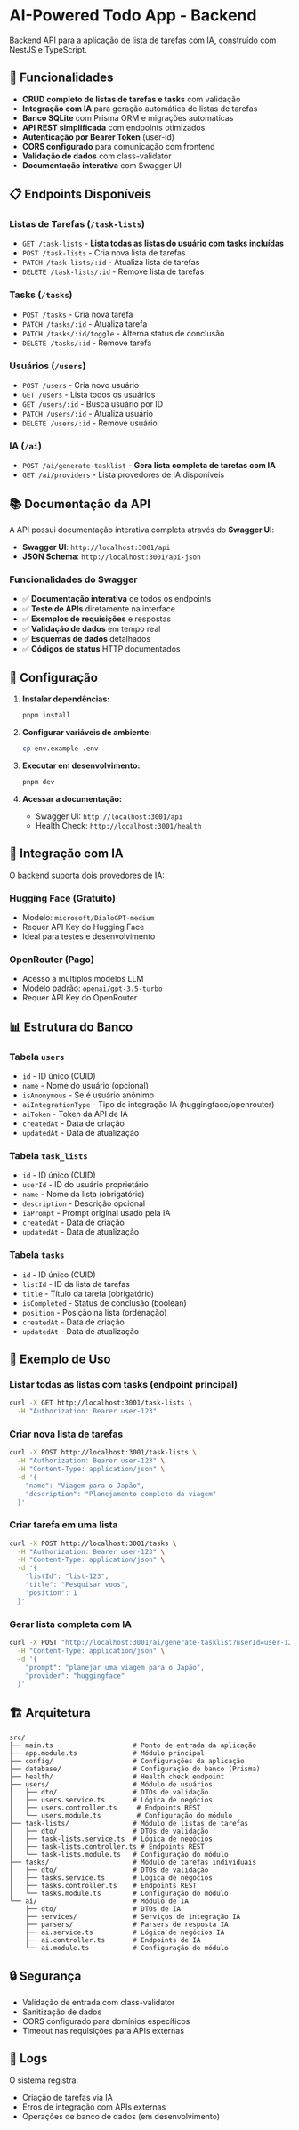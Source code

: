 # AI-Powered Todo App - Backend

Backend API para a aplicação de lista de tarefas com IA, construído com NestJS e TypeScript.

## 🚀 Funcionalidades

- **CRUD completo de listas de tarefas e tasks** com validação
- **Integração com IA** para geração automática de listas de tarefas
- **Banco SQLite** com Prisma ORM e migrações automáticas
- **API REST simplificada** com endpoints otimizados
- **Autenticação por Bearer Token** (user-id)
- **CORS configurado** para comunicação com frontend
- **Validação de dados** com class-validator
- **Documentação interativa** com Swagger UI

## 📋 Endpoints Disponíveis

### Listas de Tarefas (`/task-lists`)

- `GET /task-lists` - **Lista todas as listas do usuário com tasks incluídas**
- `POST /task-lists` - Cria nova lista de tarefas
- `PATCH /task-lists/:id` - Atualiza lista de tarefas
- `DELETE /task-lists/:id` - Remove lista de tarefas

### Tasks (`/tasks`)

- `POST /tasks` - Cria nova tarefa
- `PATCH /tasks/:id` - Atualiza tarefa
- `PATCH /tasks/:id/toggle` - Alterna status de conclusão
- `DELETE /tasks/:id` - Remove tarefa

### Usuários (`/users`)

- `POST /users` - Cria novo usuário
- `GET /users` - Lista todos os usuários
- `GET /users/:id` - Busca usuário por ID
- `PATCH /users/:id` - Atualiza usuário
- `DELETE /users/:id` - Remove usuário

### IA (`/ai`)

- `POST /ai/generate-tasklist` - **Gera lista completa de tarefas com IA**
- `GET /ai/providers` - Lista provedores de IA disponíveis

## 📚 Documentação da API

A API possui documentação interativa completa através do **Swagger UI**:

- **Swagger UI**: `http://localhost:3001/api`
- **JSON Schema**: `http://localhost:3001/api-json`

### Funcionalidades do Swagger

- ✅ **Documentação interativa** de todos os endpoints
- ✅ **Teste de APIs** diretamente na interface
- ✅ **Exemplos de requisições** e respostas
- ✅ **Validação de dados** em tempo real
- ✅ **Esquemas de dados** detalhados
- ✅ **Códigos de status** HTTP documentados

## 🔧 Configuração

1. **Instalar dependências:**

   ```bash
   pnpm install
   ```

2. **Configurar variáveis de ambiente:**

   ```bash
   cp env.example .env
   ```

3. **Executar em desenvolvimento:**

   ```bash
   pnpm dev
   ```

4. **Acessar a documentação:**

   - Swagger UI: `http://localhost:3001/api`
   - Health Check: `http://localhost:3001/health`

## 🤖 Integração com IA

O backend suporta dois provedores de IA:

### Hugging Face (Gratuito)

- Modelo: `microsoft/DialoGPT-medium`
- Requer API Key do Hugging Face
- Ideal para testes e desenvolvimento

### OpenRouter (Pago)

- Acesso a múltiplos modelos LLM
- Modelo padrão: `openai/gpt-3.5-turbo`
- Requer API Key do OpenRouter

## 📊 Estrutura do Banco

### Tabela `users`
- `id` - ID único (CUID)
- `name` - Nome do usuário (opcional)
- `isAnonymous` - Se é usuário anônimo
- `aiIntegrationType` - Tipo de integração IA (huggingface/openrouter)
- `aiToken` - Token da API de IA
- `createdAt` - Data de criação
- `updatedAt` - Data de atualização

### Tabela `task_lists`
- `id` - ID único (CUID)
- `userId` - ID do usuário proprietário
- `name` - Nome da lista (obrigatório)
- `description` - Descrição opcional
- `iaPrompt` - Prompt original usado pela IA
- `createdAt` - Data de criação
- `updatedAt` - Data de atualização

### Tabela `tasks`
- `id` - ID único (CUID)
- `listId` - ID da lista de tarefas
- `title` - Título da tarefa (obrigatório)
- `isCompleted` - Status de conclusão (boolean)
- `position` - Posição na lista (ordenação)
- `createdAt` - Data de criação
- `updatedAt` - Data de atualização

## 🔄 Exemplo de Uso

### Listar todas as listas com tasks (endpoint principal)

```bash
curl -X GET http://localhost:3001/task-lists \
  -H "Authorization: Bearer user-123"
```

### Criar nova lista de tarefas

```bash
curl -X POST http://localhost:3001/task-lists \
  -H "Authorization: Bearer user-123" \
  -H "Content-Type: application/json" \
  -d '{
    "name": "Viagem para o Japão",
    "description": "Planejamento completo da viagem"
  }'
```

### Criar tarefa em uma lista

```bash
curl -X POST http://localhost:3001/tasks \
  -H "Authorization: Bearer user-123" \
  -H "Content-Type: application/json" \
  -d '{
    "listId": "list-123",
    "title": "Pesquisar voos",
    "position": 1
  }'
```

### Gerar lista completa com IA

```bash
curl -X POST "http://localhost:3001/ai/generate-tasklist?userId=user-123" \
  -H "Content-Type: application/json" \
  -d '{
    "prompt": "planejar uma viagem para o Japão",
    "provider": "huggingface"
  }'
```

## 🏗️ Arquitetura

```text
src/
├── main.ts                    # Ponto de entrada da aplicação
├── app.module.ts              # Módulo principal
├── config/                    # Configurações da aplicação
├── database/                  # Configuração do banco (Prisma)
├── health/                    # Health check endpoint
├── users/                     # Módulo de usuários
│   ├── dto/                   # DTOs de validação
│   ├── users.service.ts       # Lógica de negócios
│   ├── users.controller.ts     # Endpoints REST
│   └── users.module.ts         # Configuração do módulo
├── task-lists/                # Módulo de listas de tarefas
│   ├── dto/                   # DTOs de validação
│   ├── task-lists.service.ts  # Lógica de negócios
│   ├── task-lists.controller.ts # Endpoints REST
│   └── task-lists.module.ts   # Configuração do módulo
├── tasks/                     # Módulo de tarefas individuais
│   ├── dto/                   # DTOs de validação
│   ├── tasks.service.ts       # Lógica de negócios
│   ├── tasks.controller.ts    # Endpoints REST
│   └── tasks.module.ts        # Configuração do módulo
└── ai/                        # Módulo de IA
    ├── dto/                   # DTOs de IA
    ├── services/              # Serviços de integração IA
    ├── parsers/               # Parsers de resposta IA
    ├── ai.service.ts          # Lógica de negócios IA
    ├── ai.controller.ts       # Endpoints de IA
    └── ai.module.ts           # Configuração do módulo
```

## 🔒 Segurança

- Validação de entrada com class-validator
- Sanitização de dados
- CORS configurado para domínios específicos
- Timeout nas requisições para APIs externas

## 📝 Logs

O sistema registra:

- Criação de tarefas via IA
- Erros de integração com APIs externas
- Operações de banco de dados (em desenvolvimento)
